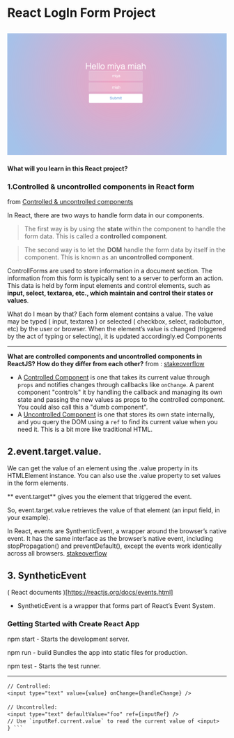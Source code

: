 # React LogIn Form Project
![login-form](https://github.com/miya-w/React-Projects/blob/main/05-react-login-form2/imgs/logIn-form.png)
---
**What will you learn in this React project?**
### 1.Controlled & uncontrolled components in React form
 from [Controlled & uncontrolled components](https://blog.logrocket.com/controlled-vs-uncontrolled-components-in-react/)

In React, there are two ways to handle form data in our components.  

>The first way is by using the **state** within the component to handle  the form data. This is called a **controlled component**.

>The second way is to let the **DOM** handle the form data by itself in the component. This is known as an **uncontrolled component**.

ControllForms are used to store information in a document section. The information from this form is typically sent to a server to perform an action. This data is held by form input elements and control elements, such as **input, select, textarea, etc., which maintain and control their states or values**.

What do I mean by that? Each form element contains a value. The value may be typed ( input, textarea ) or selected ( checkbox, select, radiobutton, etc) by the user or browser. When the element’s value is changed (triggered by the act of typing or selecting), it is updated accordingly.ed Components


---
**What are controlled components and uncontrolled components in ReactJS? How do they differ from each other?** 
from : [stakeoverflow](https://stackoverflow.com/questions/42522515/what-are-react-controlled-components-and-uncontrolled-components)

- A [Controlled Component](https://facebook.github.io/react/docs/forms.html#controlled-components) is one that takes its current value through `props` and notifies changes through callbacks like `onChange`. A parent component "controls" it by handling the callback and managing its own state and passing the new values as props to the controlled component. You could also call this a "dumb component".
- A [Uncontrolled Component](https://facebook.github.io/react/docs/uncontrolled-components.html) is one that stores its own state internally, and you query the DOM using a `ref` to find its current value when you need it. This is a bit more like traditional HTML.

## 2.event.target.value.
We can get the value of an element using the .value property in its HTMLElement instance. You can also use the .value property to set values in the form elements.

** event.target** gives you the element that triggered the event.

So, event.target.value retrieves the value of that element (an input field, in your example).

In React, events are SynthenticEvent, a wrapper around the browser’s native event. It has the same interface as the browser’s native event, including stopPropagation() and preventDefault(), except the events work identically across all browsers.
[stakeoverflow](https://stackoverflow.com/questions/67014481/what-is-event-target-value-in-react-exactly)


## 3. SyntheticEvent 
( React documents )[https://reactjs.org/docs/events.html]
- SyntheticEvent is a wrapper that forms part of React’s Event System.

### Getting Started with Create React App

npm start -  Starts the development server.

npm run - build Bundles the app into static files for production.

npm test - Starts the test runner.

----
``` {
// Controlled:
<input type="text" value={value} onChange={handleChange} />

// Uncontrolled:
<input type="text" defaultValue="foo" ref={inputRef} />
// Use `inputRef.current.value` to read the current value of <input>
} ```

